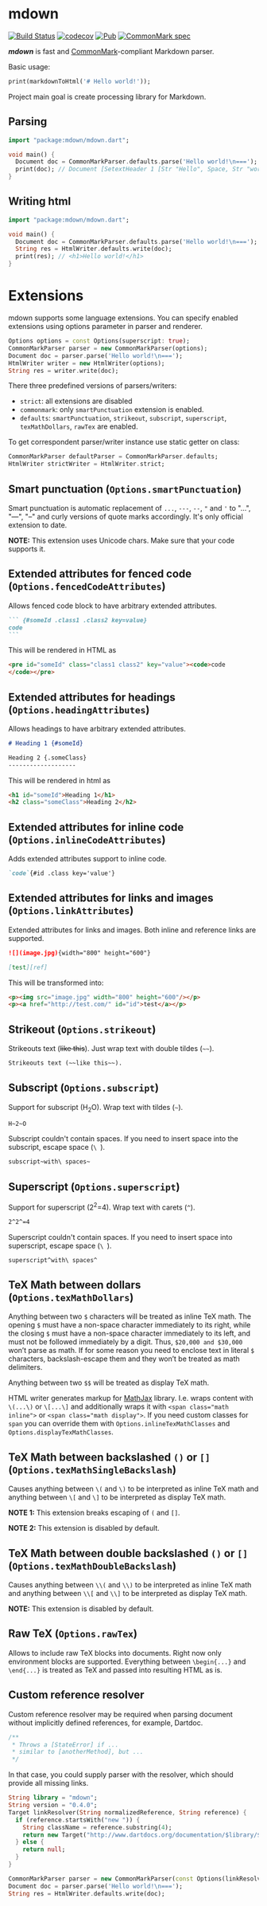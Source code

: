 mdown
=====

[![Build Status](https://travis-ci.org/dikmax/md_proc.svg?branch=master)](https://travis-ci.org/dikmax/md_proc)
[![codecov](https://codecov.io/gh/dikmax/md_proc/branch/master/graph/badge.svg)](https://codecov.io/gh/dikmax/md_proc)
[![Pub](https://img.shields.io/pub/v/md_proc.svg)](https://pub.dartlang.org/packages/md_proc)
[![CommonMark spec](https://img.shields.io/badge/commonmark-0.27-green.svg)](http://spec.commonmark.org/)

***mdown*** is fast and [CommonMark][]-compliant Markdown parser.

Basic usage:

```dart
print(markdownToHtml('# Hello world!'));
```

Project main goal is create processing library for Markdown.


Parsing
-------

```dart
import "package:mdown/mdown.dart";

void main() {
  Document doc = CommonMarkParser.defaults.parse('Hello world!\n===');
  print(doc); // Document [SetextHeader 1 [Str "Hello", Space, Str "world", Str "!"]]
}
```


Writing html
------------

```dart
import "package:mdown/mdown.dart";

void main() {
  Document doc = CommonMarkParser.defaults.parse('Hello world!\n===');
  String res = HtmlWriter.defaults.write(doc);
  print(res); // <h1>Hello world!</h1>
}
```


Extensions
==========

mdown supports some language extensions. You can specify enabled extensions using options parameter in parser and
renderer.

```dart
Options options = const Options(superscript: true);
CommonMarkParser parser = new CommonMarkParser(options);
Document doc = parser.parse('Hello world!\n===');
HtmlWriter writer = new HtmlWriter(options);
String res = writer.write(doc);
```

There three predefined versions of parsers/writers:

- `strict`: all extensions are disabled
- `commonmark`: only `smartPunctuation` extension is enabled.
- `defaults`: `smartPunctuation`, `strikeout`, `subscript`,
  `superscript`, `texMathDollars`, `rawTex` are enabled.

To get correspondent parser/writer instance use static getter on class:

```dart
CommonMarkParser defaultParser = CommonMarkParser.defaults;
HtmlWriter strictWriter = HtmlWriter.strict;
```


Smart punctuation (`Options.smartPunctuation`)
----------------------------------------------

Smart punctuation is automatic replacement of `...`, `---`, `--`, `"`
and `'` to "…", "—", "–" and curly versions of quote marks accordingly.
It's only official extension to date.

**NOTE:** This extension uses Unicode chars. Make sure that your code
supports it.


Extended attributes for fenced code (`Options.fencedCodeAttributes`)
--------------------------------------------------------------------

Allows fenced code block to have arbitrary extended attributes.

``````md
``` {#someId .class1 .class2 key=value}
code
```
``````

This will be rendered in HTML as

```html
<pre id="someId" class="class1 class2" key="value"><code>code
</code></pre>
```


Extended attributes for headings (`Options.headingAttributes`)
--------------------------------------------------------------

Allows headings to have arbitrary extended attributes.

``````md
# Heading 1 {#someId}

Heading 2 {.someClass}
-------------------
``````

This will be rendered in html as

```html
<h1 id="someId">Heading 1</h1>
<h2 class="someClass">Heading 2</h2>
```


Extended attributes for inline code (`Options.inlineCodeAttributes`)
--------------------------------------------------------------------

Adds extended attributes support to inline code.

``````md
`code`{#id .class key='value'}
``````

Extended attributes for links and images (`Options.linkAttributes`)
-------------------------------------------------------------------

Extended attributes for links and images. Both inline and reference
links are supported.

``````md
![](image.jpg){width="800" height="600"}

[test][ref]
``````

This will be transformed into:

``````html
<p><img src="image.jpg" width="800" height="600"/></p>
<p><a href="http://test.com/" id="id">test</a></p>
``````

Strikeout (`Options.strikeout`)
-------------------------------

Strikeouts text (~~like this~~). Just wrap text with double tildes (`~~`).

```md
Strikeouts text (~~like this~~).
```


Subscript (`Options.subscript`)
-------------------------------

Support for subscript (H<sub>2</sub>O). Wrap text with tildes (`~`).

```md
H~2~O
```

Subscript couldn't contain spaces. If you need to insert space into the
subscript, escape space (`\ `).

```md
subscript~with\ spaces~
```


Superscript (`Options.superscript`)
-----------------------------------

Support for superscript (2<sup>2</sup>=4). Wrap text with carets (`^`).

```md
2^2^=4
```

Superscript couldn't contain spaces. If you need to insert space into
superscript, escape space (`\ `).

```md
superscript^with\ spaces^
```


TeX Math between dollars (`Options.texMathDollars`)
---------------------------------------------------

Anything between two `$` characters will be treated as inline TeX math.
The opening `$` must have a non-space character immediately to its
right, while the closing `$` must have a non-space character immediately
to its left, and must not be followed immediately by a digit. Thus,
`$20,000 and $30,000` won’t parse as math. If for some reason you need
to enclose text in literal `$` characters, backslash-escape them and
they won’t be treated as math delimiters.

Anything between two `$$` will be treated as display TeX math.

HTML writer generates markup for [MathJax][] library. I.e. wraps content
with `\(...\)` or `\[...\]` and additionally wraps it with
`<span class="math inline">` or `<span class="math display">`. If you
need custom classes for `span` you can override them with
`Options.inlineTexMathClasses` and `Options.displayTexMathClasses`.


TeX Math between backslashed `()` or `[]` (`Options.texMathSingleBackslash`)
----------------------------------------------------------------------------

Causes anything between `\(` and `\)` to be interpreted as inline TeX
math and anything between `\[` and `\]` to be interpreted as display
TeX math.

**NOTE 1:** This extension breaks escaping of `(` and `[]`.

**NOTE 2:** This extension is disabled by default.


TeX Math between double backslashed `()` or `[]` (`Options.texMathDoubleBackslash`)
-----------------------------------------------------------------------------------

Causes anything between `\\(` and `\\)` to be interpreted as inline TeX
math and anything between `\\[` and `\\]` to be interpreted as display
TeX math.

**NOTE:** This extension is disabled by default.


Raw TeX (`Options.rawTex`)
--------------------------

Allows to include raw TeX blocks into documents. Right now only
environment blocks are supported. Everything between `\begin{...}` and
`\end{...}` is treated as TeX and passed into resulting HTML as is.


Custom reference resolver
-------------------------

Custom reference resolver may be required when parsing document without
implicitly defined references, for example, Dartdoc.

```dart
/**
 * Throws a [StateError] if ...
 * similar to [anotherMethod], but ...
 */
```

In that case, you could supply parser with the resolver, which should
provide all missing links.

```dart
String library = "mdown";
String version = "0.4.0";
Target linkResolver(String normalizedReference, String reference) {
  if (reference.startsWith("new ")) {
    String className = reference.substring(4);
    return new Target("http://www.dartdocs.org/documentation/$library/$version/index.html#$library/$library.$className@id_$className-", null);
  } else {
    return null;
  }
}

CommonMarkParser parser = new CommonMarkParser(const Options(linkResolver: linkResolver));
Document doc = parser.parse('Hello world!\n===');
String res = HtmlWriter.defaults.write(doc);
```

[CommonMark]: http://commonmark.org/
[MathJax]: https://www.mathjax.org/
